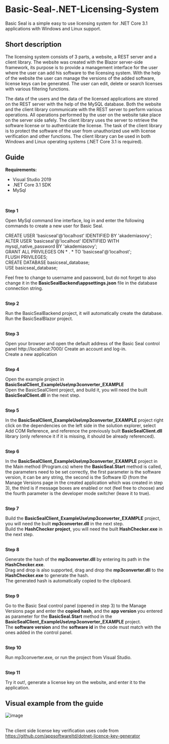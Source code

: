 # Basic-Seal-.NET-Licensing-System

Basic Seal is a simple easy to use licensing system for .NET Core 3.1 applications with Windows and Linux support. 

## Short description

The licensing system consists of 3 parts, a website, a REST server and a client library. 
The website was created with the Blazor server-side framework, its purpose is to provide a management interface for the user where the user can add his software to the licensing system. 
With the help of the website the user can manage the versions of the added software, license keys can be generated. The user can edit, delete or search licenses with various filtering functions. 

The data of the users and the data of the licensed applications are stored on the REST server with the help of the MySQL database. 
Both the website and the client library communicate with the REST server to perform various operations. 
All operations performed by the user on the website take place on the server side safely. 
The client library uses the server to retrieve the software license or to authenticate the license. 
The task of the client library is to protect the software of the user from unauthorized use with license verification and other functions. 
The client library can be used in both Windows and Linux operating systems (.NET Core 3.1 is required).

## Guide

**Requirements:** 
- Visual Studio 2019
- .NET Core 3.1 SDK
- MySql

\
\
**Step 1**

Open MySql command line interface, log in and enter the following commands to create a new user for Basic Seal.

CREATE USER 'basicseal'@'localhost' IDENTIFIED BY 'akademiasovy';\
ALTER USER 'basicseal'@'localhost' IDENTIFIED WITH mysql_native_password BY 'akademiasovy';\
GRANT ALL PRIVILEGES ON * . * TO 'basicseal'@'localhost';\
FLUSH PRIVILEGES;\
CREATE DATABASE basicseal_database;\
USE basicseal_database;

Feel free to change to username and password, but do not forget to also change it in the **BasicSealBackend\appsettings.json** file in the database connection string.

\
**Step 2**

Run the BasicSealBackend project, it will automatically create the database.\
Run the BasicSealBlazor project.

\
**Step 3**

Open your browser and open the default address of the Basic Seal control panel http://localhost:7000/
Create an account and log-in.\
Create a new application

\
**Step 4**

Open the example project in **BasicSealClient_ExampleUse\mp3converter_EXAMPLE**\
Open the BasicSealClient project, and build it, you will need the built **BasicSealClient.dll** in the next step.

\
**Step 5**

In the **BasicSealClient_ExampleUse\mp3converter_EXAMPLE** project right click on the dependencies on the left side in the solution explorer, select Add COM Reference, and reference the previously built **BasicSealClient.dll** library (only reference it if it is missing, it should be already referenced).

\
**Step 6**

In the **BasicSealClient_ExampleUse\mp3converter_EXAMPLE** project in the Main method (Program.cs) where the **BasicSeal.Start** method is called, the parameters need to be set correctly, the first parameter is the software version, it can be any string, the second is the Software ID (from the Manage Versions page in the created application which was created in step 3), the third is if message boxes are enabled or not (feel free to choose) and the fourth parameter is the developer mode switcher (leave it to true).

\
**Step 7**

Build the **BasicSealClient_ExampleUse\mp3converter_EXAMPLE** project, you will need the built **mp3converter.dll** in the next step.\
Build the **HashChecker project**, you will need the built **HashChecker.exe** in the next step.

\
**Step 8**

Generate the hash of the **mp3converter.dll** by entering its path in the **HashChecker.exe**.\
Drag and drop is also supported, drag and drop the **mp3converter.dll** to the **HashChecker.exe** to generate the hash.\
The generated hash is automatically copied to the clipboard.

\
**Step 9**

Go to the Basic Seal control panel (opened in step 3) to the Manage Versions page and enter the **copied hash**, and the **app version** you entered as parameter for the **BasicSeal.Start** method in the **BasicSealClient_ExampleUse\mp3converter_EXAMPLE** project.\
The **software version** and the **software id** in the code must match with the ones added in the control panel.

\
**Step 10**

Run mp3converter.exe, or run the project from Visual Studio.

\
**Step 11**

Try it out!, generate a license key on the website, and enter it to the application.



## Visual example from the guide


![image](https://user-images.githubusercontent.com/86075693/123267410-44bd4080-d4fd-11eb-8fa3-05f438b53277.png)

\
The client side license key verification uses code from https://github.com/appsoftwareltd/dotnet-licence-key-generator
